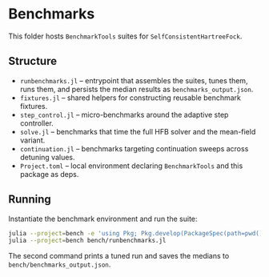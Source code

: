 # Benchmarks

This folder hosts `BenchmarkTools` suites for `SelfConsistentHartreeFock`.

## Structure

- `runbenchmarks.jl` – entrypoint that assembles the suites, tunes them, runs them, and
  persists the median results as `benchmarks_output.json`.
- `fixtures.jl` – shared helpers for constructing reusable benchmark fixtures.
- `step_control.jl` – micro-benchmarks around the adaptive step controller.
- `solve.jl` – benchmarks that time the full HFB solver and the mean-field variant.
- `continuation.jl` – benchmarks targeting continuation sweeps across detuning values.
- `Project.toml` – local environment declaring `BenchmarkTools` and this package as deps.

## Running

Instantiate the benchmark environment and run the suite:

```bash
julia --project=bench -e 'using Pkg; Pkg.develop(PackageSpec(path=pwd())); Pkg.instantiate()'
julia --project=bench bench/runbenchmarks.jl
```

The second command prints a tuned run and saves the medians to
`bench/benchmarks_output.json`.
